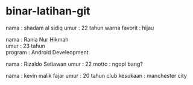 # binar-latihan-git
nama : shadam al sidiq
umur : 22 tahun
warna favorit : hijau


nama : Rania Nur Hikmah </br>
umur : 23 tahun </br>
program : Android Develeopment </br>


nama : Rizaldo Setiawan
umur : 22
motto : ngopi bang?

nama : kevin malik fajar
umur : 20 tahun
club kesukaan : manchester city


